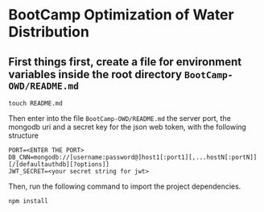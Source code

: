 # BootCamp Optimization of Water Distribution

## First things first, create a file for environment variables inside the root directory `BootCamp-OWD/README.md`

```
touch README.md
```
Then enter into the file `BootCamp-OWD/README.md` the server port, the mongodb uri and a secret key for the json web token, with the following structure
```
PORT=<ENTER THE PORT>
DB_CNN=mongodb://[username:password@]host1[:port1][,...hostN[:portN]][/[defaultauthdb][?options]]
JWT_SECRET=<your secret string for jwt>
```
Then, run the following command to import the project dependencies.
```
npm install
```
